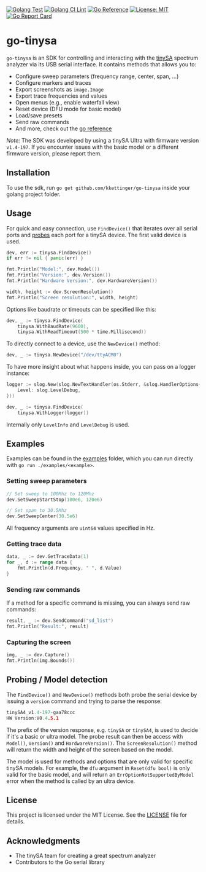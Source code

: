 [![Golang Test](https://github.com/kkettinger/go-tinysa/actions/workflows/test.yml/badge.svg)](https://github.com/kkettinger/go-tinysa/actions/workflows/test.yml)
[![Golang CI Lint](https://github.com/kkettinger/go-tinysa/actions/workflows/lint.yml/badge.svg)](https://github.com/kkettinger/go-tinysa/actions/workflows/lint.yml)
[![Go Reference](https://pkg.go.dev/badge/github.com/kkettinger/go-tinysa.svg)](https://pkg.go.dev/github.com/kkettinger/go-tinysa)
[![License: MIT](https://img.shields.io/github/license/kkettinger/go-tinysa)](/LICENSE)
[![Go Report Card](https://goreportcard.com/badge/github.com/kkettinger/go-tinysa)](https://goreportcard.com/report/github.com/kkettinger/go-tinysa)

# go-tinysa

`go-tinysa` is an SDK for controlling and interacting with the [tinySA](https://www.tinysa.org/) spectrum analyzer via
its USB serial interface. It contains methods that allows you to:

- Configure sweep parameters (frequency range, center, span, ...)
- Configure markers and traces
- Export screenshots as `image.Image`
- Export trace frequencies and values
- Open menus (e.g., enable waterfall view)
- Reset device (DFU mode for basic model)
- Load/save presets
- Send raw commands
- And more, check out the [go reference](https://pkg.go.dev/github.com/kkettinger/go-tinysa)

_Note:_ The SDK was developed by using a tinySA Ultra with firmware version `v1.4-197`.
If you encounter issues with the basic model or a different firmware version, please report them.

## Installation

To use the sdk, run `go get github.com/kkettinger/go-tinysa` inside your golang project folder.

## Usage

For quick and easy connection, use `FindDevice()` that iterates over all serial ports
and [probes](#probing--model-detection) each port for a tinySA device. The first valid device is used.

```go
dev, err := tinysa.FindDevice()
if err != nil { panic(err) }

fmt.Println("Model:", dev.Model())
fmt.Println("Version:", dev.Version())
fmt.Println("Hardware Version:", dev.HardwareVersion())

width, height := dev.ScreenResolution()
fmt.Println("Screen resolution:", width, height)
```

Options like baudrate or timeouts can be specified like this:

```go
dev, _ := tinysa.FindDevice(
    tinysa.WithBaudRate(9600),
    tinysa.WithReadTimeout(500 * time.Millisecond))
```

To directly connect to a device, use the `NewDevice()` method:

```go
dev, _ := tinysa.NewDevice("/dev/ttyACM0")
```

To have more insight about what happens inside, you can pass on a logger instance:

```go
logger := slog.New(slog.NewTextHandler(os.Stderr, &slog.HandlerOptions{
    Level: slog.LevelDebug,
}))

dev, _ := tinysa.FindDevice(
    tinysa.WithLogger(logger))
```

Internally only `LevelInfo` and `LevelDebug` is used.

## Examples

Examples can be found in the [examples](examples) folder, which you can run directly with `go run ./examples/<example>`.

### Setting sweep parameters

```go
// Set sweep to 100Mhz to 120Mhz
dev.SetSweepStartStop(100e6, 120e6)

// Set span to 30.5Mhz
dev.SetSweepCenter(30.5e6)
```

All frequency arguments are `uint64` values specified in Hz.

### Getting trace data

```go
data, _ := dev.GetTraceData(1)
for _, d := range data {
    fmt.Println(d.Frequency, " ", d.Value)
}
```

### Sending raw commands

If a method for a specific command is missing, you can always send raw commands:

```go
result, _ := dev.SendCommand("sd_list")
fmt.Println("Result:", result)
```

### Capturing the screen

```go
img, _ := dev.Capture()
fmt.Println(img.Bounds())
```

## Probing / Model detection

The `FindDevice()` and `NewDevice()` methods both probe the serial device by issuing a `version` command and trying to
parse the response:

```go
tinySA4_v1.4-197-gaa78ccc
HW Version:V0.4.5.1
```

The prefix of the version response, e.g. `tinySA` or `tinySA4`, is used to decide if it's a basic or ultra model.
The probe result can then be access with `Model()`, `Version()` and `HardwareVersion()`.
The `ScreenResolution()` method will return the width and height of the screen based on the model.

The model is used for methods and options that are only valid for specific tinySA models.
For example, the `dfu` argument in `Reset(dfu bool)` is only valid for the basic model, and will return an
`ErrOptionNotSupportedByModel` error when the method is called by an ultra device.

## License

This project is licensed under the MIT License. See the [LICENSE](LICENSE) file for details.

## Acknowledgments

- The tinySA team for creating a great spectrum analyzer
- Contributors to the Go serial library
